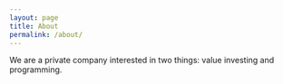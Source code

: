 ```yaml
---
layout: page
title: About
permalink: /about/
---
```


We are a private company interested in two things: value investing and programming.
